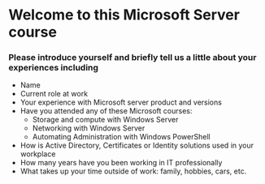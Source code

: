 # Welcome to this Microsoft Server course

### Please introduce yourself and briefly tell us a little about your experiences including

- Name
- Current role at work
- Your experience with Microsoft server product and versions
- Have you attended any of these Microsoft courses:
  - Storage and compute with Windows Server
  - Networking with Windows Server
  - Automating Administration with Windows PowerShell 
- How is Active Directory, Certificates or Identity solutions used in your workplace 
- How many years have you been working in IT professionally
- What takes up your time outside of work:  family, hobbies, cars, etc.
